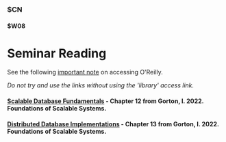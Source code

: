 ### $CN
#### $W08

# Seminar Reading

See the following [important note]($UP/main_accessoreilly) on accessing O'Reilly.

*Do not try and use the links without using the 'library' access link.*

#### [Scalable Database Fundamentals](https://learning.oreilly.com/library/view/foundations-of-scalable/9781098106058/ch12.html) - Chapter 12 from Gorton, I. 2022. Foundations of Scalable Systems.

#### [Distributed Database Implementations](https://learning.oreilly.com/library/view/foundations-of-scalable/9781098106058/ch13.html) - Chapter 13 from Gorton, I. 2022. Foundations of Scalable Systems.

